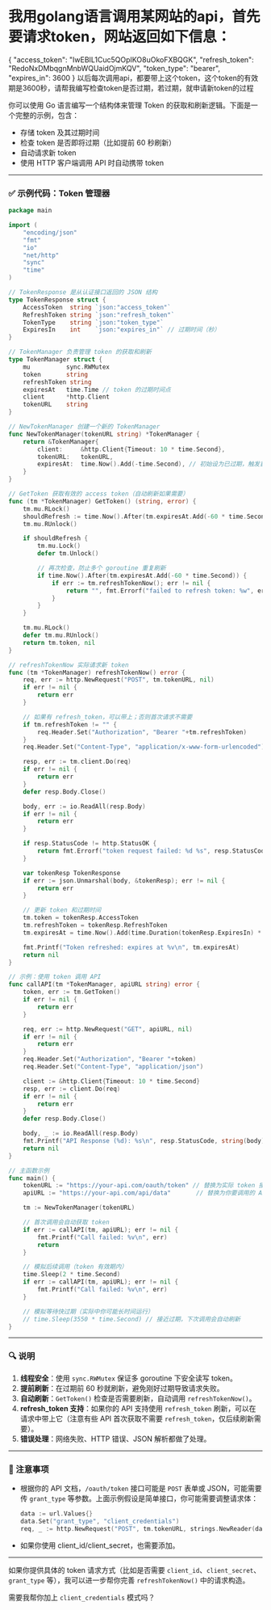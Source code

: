 # 我用golang语言调用某网站的api，首先要请求token，网站返回如下信息：
{
  "access_token": "IwEBIL1Cuc5QOpIKO8uOkoFXBQGK",
  "refresh_token": "RedoNxDMbqgnMnbWQUaidOjmKQV",
  "token_type": "bearer",
  "expires_in": 3600
}
以后每次调用api，都要带上这个token，这个token的有效期是3600秒，请帮我编写检查token是否过期，若过期，就申请新token的过程


你可以使用 Go 语言编写一个结构体来管理 Token 的获取和刷新逻辑。下面是一个完整的示例，包含：

- 存储 token 及其过期时间
- 检查 token 是否即将过期（比如提前 60 秒刷新）
- 自动请求新 token
- 使用 HTTP 客户端调用 API 时自动携带 token

---

### ✅ 示例代码：Token 管理器

```go
package main

import (
	"encoding/json"
	"fmt"
	"io"
	"net/http"
	"sync"
	"time"
)

// TokenResponse 是从认证接口返回的 JSON 结构
type TokenResponse struct {
	AccessToken  string `json:"access_token"`
	RefreshToken string `json:"refresh_token"`
	TokenType    string `json:"token_type"`
	ExpiresIn    int    `json:"expires_in"` // 过期时间（秒）
}

// TokenManager 负责管理 token 的获取和刷新
type TokenManager struct {
	mu          sync.RWMutex
	token       string
	refreshToken string
	expiresAt   time.Time // token 的过期时间点
	client      *http.Client
	tokenURL    string
}

// NewTokenManager 创建一个新的 TokenManager
func NewTokenManager(tokenURL string) *TokenManager {
	return &TokenManager{
		client:     &http.Client{Timeout: 10 * time.Second},
		tokenURL:   tokenURL,
		expiresAt:  time.Now().Add(-time.Second), // 初始设为已过期，触发首次获取
	}
}

// GetToken 获取有效的 access token（自动刷新如果需要）
func (tm *TokenManager) GetToken() (string, error) {
	tm.mu.RLock()
	shouldRefresh := time.Now().After(tm.expiresAt.Add(-60 * time.Second)) // 提前 60 秒刷新
	tm.mu.RUnlock()

	if shouldRefresh {
		tm.mu.Lock()
		defer tm.Unlock()

		// 再次检查，防止多个 goroutine 重复刷新
		if time.Now().After(tm.expiresAt.Add(-60 * time.Second)) {
			if err := tm.refreshTokenNow(); err != nil {
				return "", fmt.Errorf("failed to refresh token: %w", err)
			}
		}
	}

	tm.mu.RLock()
	defer tm.mu.RUnlock()
	return tm.token, nil
}

// refreshTokenNow 实际请求新 token
func (tm *TokenManager) refreshTokenNow() error {
	req, err := http.NewRequest("POST", tm.tokenURL, nil)
	if err != nil {
		return err
	}

	// 如果有 refresh_token，可以带上；否则首次请求不需要
	if tm.refreshToken != "" {
		req.Header.Set("Authorization", "Bearer "+tm.refreshToken)
	}
	req.Header.Set("Content-Type", "application/x-www-form-urlencoded")

	resp, err := tm.client.Do(req)
	if err != nil {
		return err
	}
	defer resp.Body.Close()

	body, err := io.ReadAll(resp.Body)
	if err != nil {
		return err
	}

	if resp.StatusCode != http.StatusOK {
		return fmt.Errorf("token request failed: %d %s", resp.StatusCode, string(body))
	}

	var tokenResp TokenResponse
	if err := json.Unmarshal(body, &tokenResp); err != nil {
		return err
	}

	// 更新 token 和过期时间
	tm.token = tokenResp.AccessToken
	tm.refreshToken = tokenResp.RefreshToken
	tm.expiresAt = time.Now().Add(time.Duration(tokenResp.ExpiresIn) * time.Second)

	fmt.Printf("Token refreshed: expires at %v\n", tm.expiresAt)
	return nil
}

// 示例：使用 token 调用 API
func callAPI(tm *TokenManager, apiURL string) error {
	token, err := tm.GetToken()
	if err != nil {
		return err
	}

	req, err := http.NewRequest("GET", apiURL, nil)
	if err != nil {
		return err
	}
	req.Header.Set("Authorization", "Bearer "+token)
	req.Header.Set("Content-Type", "application/json")

	client := &http.Client{Timeout: 10 * time.Second}
	resp, err := client.Do(req)
	if err != nil {
		return err
	}
	defer resp.Body.Close()

	body, _ := io.ReadAll(resp.Body)
	fmt.Printf("API Response (%d): %s\n", resp.StatusCode, string(body))
	return nil
}

// 主函数示例
func main() {
	tokenURL := "https://your-api.com/oauth/token" // 替换为实际 token 接口
	apiURL := "https://your-api.com/api/data"       // 替换为你要调用的 API

	tm := NewTokenManager(tokenURL)

	// 首次调用会自动获取 token
	if err := callAPI(tm, apiURL); err != nil {
		fmt.Printf("Call failed: %v\n", err)
		return
	}

	// 模拟后续调用（token 有效期内）
	time.Sleep(2 * time.Second)
	if err := callAPI(tm, apiURL); err != nil {
		fmt.Printf("Call failed: %v\n", err)
	}

	// 模拟等待快过期（实际中你可能长时间运行）
	// time.Sleep(3550 * time.Second) // 接近过期，下次调用会自动刷新
}
```

---

### 🔍 说明

1. **线程安全**：使用 `sync.RWMutex` 保证多 goroutine 下安全读写 token。
2. **提前刷新**：在过期前 60 秒就刷新，避免刚好过期导致请求失败。
3. **自动刷新**：`GetToken()` 检查是否需要刷新，自动调用 `refreshTokenNow()`。
4. **refresh_token 支持**：如果你的 API 支持使用 `refresh_token` 刷新，可以在请求中带上它（注意有些 API 首次获取不需要 `refresh_token`，仅后续刷新需要）。
5. **错误处理**：网络失败、HTTP 错误、JSON 解析都做了处理。

---

### 🔄 注意事项

- 根据你的 API 文档，`/oauth/token` 接口可能是 `POST` 表单或 JSON，可能需要传 `grant_type` 等参数。上面示例假设是简单接口，你可能需要调整请求体：
  ```go
  data := url.Values{}
  data.Set("grant_type", "client_credentials")
  req, _ := http.NewRequest("POST", tm.tokenURL, strings.NewReader(data.Encode()))
  ```

- 如果你使用 client_id/client_secret，也需要添加。

---

如果你提供具体的 token 请求方式（比如是否需要 `client_id`、`client_secret`、`grant_type` 等），我可以进一步帮你完善 `refreshTokenNow()` 中的请求构造。

需要我帮你加上 `client_credentials` 模式吗？